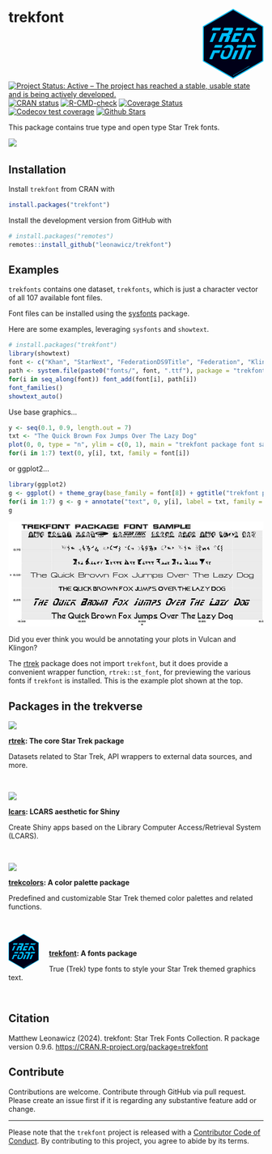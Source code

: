
<!-- README.md is generated from README.Rmd. Please edit that file -->

# trekfont <img src="man/figures/logo.png" style="margin-left:10px;margin-bottom:5px;" width="120" align="right">

<!-- badges: start -->

[![Project Status: Active – The project has reached a stable, usable
state and is being actively
developed.](https://www.repostatus.org/badges/latest/active.svg)](https://www.repostatus.org/)
[![CRAN
status](http://www.r-pkg.org/badges/version/trekfont)](https://cran.r-project.org/package=trekfont)
[![R-CMD-check](https://github.com/leonawicz/trekfont/actions/workflows/R-CMD-check.yaml/badge.svg)](https://github.com/leonawicz/trekfont/actions/workflows/R-CMD-check.yaml)
[![Coverage
Status](https://img.shields.io/codecov/c/github/leonawicz/trekfont/master.svg)](https://codecov.io/github/leonawicz/trekfont?branch=master)
[![Codecov test
coverage](https://codecov.io/gh/leonawicz/trekfont/branch/master/graph/badge.svg)](https://app.codecov.io/gh/leonawicz/trekfont?branch=master)
[![Github
Stars](https://img.shields.io/github/stars/leonawicz/trekfont.svg?style=social&label=Github)](https://github.com/leonawicz/trekfont)
<!-- badges: end -->

This package contains true type and open type Star Trek fonts.

<img src="https://raw.githubusercontent.com/leonawicz/rtrek/master/data-raw/images/font_preview.png">

## Installation

Install `trekfont` from CRAN with

``` r
install.packages("trekfont")
```

Install the development version from GitHub with

``` r
# install.packages("remotes")
remotes::install_github("leonawicz/trekfont")
```

## Examples

`trekfonts` contains one dataset, `trekfonts`, which is just a character
vector of all 107 available font files.

Font files can be installed using the
[sysfonts](https://CRAN.R-project.org/package=sysfonts) package.

Here are some examples, leveraging `sysfonts` and `showtext`.

``` r
# install.packages("trekfont")
library(showtext)
font <- c("Khan", "StarNext", "FederationDS9Title", "Federation", "Klingon", "ModernVulcan", "TNGcast", "FederationStarfleet")
path <- system.file(paste0("fonts/", font, ".ttf"), package = "trekfont")
for(i in seq_along(font)) font_add(font[i], path[i])
font_families()
showtext_auto()
```

Use base graphics…

``` r
y <- seq(0.1, 0.9, length.out = 7)
txt <- "The Quick Brown Fox Jumps Over The Lazy Dog"
plot(0, 0, type = "n", ylim = c(0, 1), main = "trekfont package font sample", family = font[8])
for(i in 1:7) text(0, y[i], txt, family = font[i])
```

or ggplot2…

``` r
library(ggplot2)
g <- ggplot() + theme_gray(base_family = font[8]) + ggtitle("trekfont package font sample")
for(i in 1:7) g <- g + annotate("text", 0, y[i], label = txt, family = font[i], size = 12.5)
g
```

<img src="man/figures/trekfont_ggplot.jpg">

Did you ever think you would be annotating your plots in Vulcan and
Klingon?

The [rtrek](https://github.com/leonawicz/rtrek) package does not import
`trekfont`, but it does provide a convenient wrapper function,
`rtrek::st_font`, for previewing the various fonts if `trekfont` is
installed. This is the example plot shown at the top.

## Packages in the trekverse

<div class="row">

<div class="col-sm-2">

<a href="https://github.com/leonawicz/rtrek"><img src="https://raw.githubusercontent.com/leonawicz/rtrek/master/man/figures/logo.png" style="margin-right:20px;margin-bottom:0;" width="60" align="left"></a>

</div>

<div class="col-sm-10">

<h4 style="padding:30px 0 0 0;margin-top:5px;margin-bottom:5px;">
<a href="https://github.com/leonawicz/rtrek">rtrek</a>: The core Star
Trek package
</h4>

Datasets related to Star Trek, API wrappers to external data sources,
and more.

</div>

</div>

<br/>

<div class="row">

<div class="col-sm-2">

<a href="https://github.com/leonawicz/lcars"><img src="https://raw.githubusercontent.com/leonawicz/lcars/master/man/figures/logo.png" style="margin-right:20px;margin-bottom:0;" width="60" align="left"></a>

</div>

<div class="col-sm-10">

<h4 style="padding:30px 0 0 0;margin-top:5px;margin-bottom:5px;">
<a href="https://github.com/leonawicz/lcars">lcars</a>: LCARS aesthetic
for Shiny
</h4>

Create Shiny apps based on the Library Computer Access/Retrieval System
(LCARS).

</div>

</div>

<br/>

<div class="row">

<div class="col-sm-2">

<a href="https://github.com/leonawicz/trekcolors"><img src="https://raw.githubusercontent.com/leonawicz/trekcolors/master/man/figures/logo.png" style="margin-right:20px;margin-bottom:0;" width="60" align="left"></a>

</div>

<div class="col-sm-10">

<h4 style="padding:30px 0 0 0;margin-top:5px;margin-bottom:5px;">
<a href="https://github.com/leonawicz/trekcolors">trekcolors</a>: A
color palette package
</h4>

Predefined and customizable Star Trek themed color palettes and related
functions.

</div>

</div>

<br/>

<div class="row">

<div class="col-sm-2">

<a href="https://github.com/leonawicz/trekfont"><img src="https://raw.githubusercontent.com/leonawicz/trekfont/master/man/figures/logo.png" style="margin-right:20px;margin-bottom:0;" width="60" align="left"></a>

</div>

<div class="col-sm-10">

<h4 style="padding:30px 0 0 0;margin-top:5px;margin-bottom:5px;">
<a href="https://github.com/leonawicz/trekfont">trekfont</a>: A fonts
package
</h4>

True (Trek) type fonts to style your Star Trek themed graphics text.

</div>

</div>

<br>

## Citation

Matthew Leonawicz (2024). trekfont: Star Trek Fonts Collection. R
package version 0.9.6. <https://CRAN.R-project.org/package=trekfont>

## Contribute

Contributions are welcome. Contribute through GitHub via pull request.
Please create an issue first if it is regarding any substantive feature
add or change.

------------------------------------------------------------------------

Please note that the `trekfont` project is released with a [Contributor
Code of
Conduct](https://github.com/leonawicz/trekfont/blob/master/CODE_OF_CONDUCT.md).
By contributing to this project, you agree to abide by its terms.
